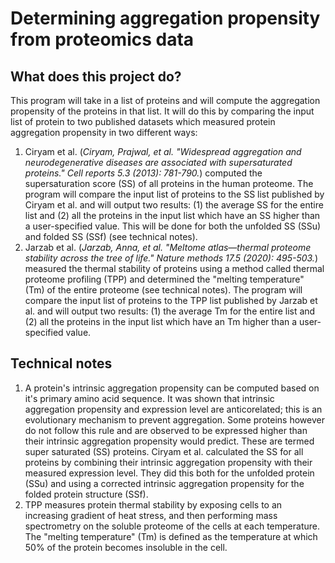 # Determining aggregation propensity from proteomics data
## What does this project do?
This program will take in a list of proteins and will compute the aggregation propensity of the proteins in that list. It will do this by comparing the input list of protein to two published datasets which measured protein aggregation propensity in two different ways: 
1. Ciryam et al. (_Ciryam, Prajwal, et al. "Widespread aggregation and neurodegenerative diseases are associated with supersaturated proteins." Cell reports 5.3 (2013): 781-790._) computed the supersaturation score (SS) of all proteins in the human proteome. The program will compare the input list of proteins to the SS list published by Ciryam et al. and will output two results: (1) the average SS for the entire list and (2) all the proteins in the input list which have an SS higher than a user-specified value. This will be done for both the unfolded SS (SSu) and folded SS (SSf) (see technical notes). 
2. Jarzab et al. (_Jarzab, Anna, et al. "Meltome atlas—thermal proteome stability across the tree of life." Nature methods 17.5 (2020): 495-503._) measured the thermal stability of proteins using a method called thermal proteome profiling (TPP) and determined the "melting temperature" (Tm) of the entire proteome (see technical notes). The program will compare the input list of proteins to the TPP list published by Jarzab et al. and will output two results: (1) the average Tm for the entire list and (2) all the proteins in the input list which have an Tm higher than a user-specified value.

## Technical notes
1. A protein's intrinsic aggregation propensity can be computed based on it's primary amino acid sequence. It was shown that intrinsic aggregation propensity and expression level are anticorelated; this is an evolutionary mechanism to prevent aggregation. Some proteins however do not follow this rule and are observed to be expressed higher than their intrinsic aggregation propensity would predict. These are termed super saturated (SS) proteins. Ciryam et al. calculated the SS for all proteins by combining their intrinsic aggregation propensity with their measured expression level. They did this both for the unfolded protein (SSu) and using a corrected intrinsic aggregation propensity for the folded protein structure (SSf).
2. TPP measures protein thermal stability by exposing cells to an increasing gradient of heat stress, and then performing mass spectrometry on the soluble proteome of the cells at each temperature. The "melting temperature" (Tm) is defined as the temperature at which 50% of the protein becomes insoluble in the cell. 
